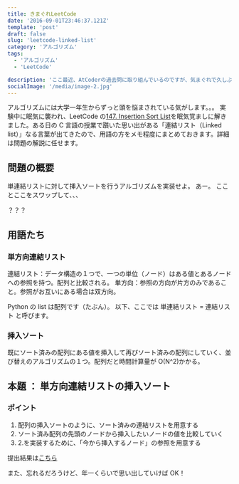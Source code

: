 ```yaml
---
title: きまぐれLeetCode
date: '2016-09-01T23:46:37.121Z'
template: 'post'
draft: false
slug: 'leetcode-linked-list'
category: 'アルゴリズム'
tags:
  - 'アルゴリズム'
  - 'LeetCode'

description: 'ここ最近、AtCoderの過去問に取り組んでいるのですが、気まぐれで久しぶりにLeetCodeを覗いてみました。そこで「単連結リストの挿入ソート」の問題に取り組みました。'
socialImage: '/media/image-2.jpg'
---
```


アルゴリズムには大学一年生からずっと頭を悩まされている気がします。。。
実験中に眠気に襲われ、LeetCode の[147. Insertion Sort List](https://leetcode.com/problems/insertion-sort-list/)を眠気覚ましに解きました。ある日の C 言語の授業で躓いた思い出がある「連結リスト（Linked list）」なる言葉が出てきたので、用語の方をメモ程度にまとめておきます。詳細は問題の解説に任せます。

## 問題の概要

単連結リストに対して挿入ソートを行うアルゴリズムを実装せよ。
あー。
こことここをスワップして、、、

？？？

## 用語たち

### 単方向連結リスト

連結リスト：データ構造の１つで、一つの単位（ノード）はある値とあるノードへの参照を持つ。配列と比較される。
単方向：参照の方向が片方のみであること。参照がお互いにある場合は双方向。

Python の list は配列です（たぶん）。
以下、ここでは 単連結リスト = 連結リスト と呼びます。

### 挿入ソート

既にソート済みの配列にある値を挿入して再びソート済みの配列にしていく、並び替えのアルゴリズムの１つ。配列だと時間計算量が O(N^2)かかる。

## 本題 ： 単方向連結リストの挿入ソート

### ポイント

1. 配列の挿入ソートのように、ソート済みの連結リストを用意する
2. ソート済み配列の先頭のノードから挿入したいノードの値を比較していく
3. 2.を実装するために、「今から挿入するノード」の参照を用意する

提出結果は[こちら](https://leetcode.com/submissions/detail/423965338/)

また、忘れるだろうけど、年一くらいで思い出していけば OK！
